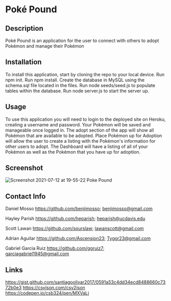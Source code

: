# Poké Pound

## Description
Poké Pound is an application for the user to connect with others to adopt Pokémon and manage their Pokémon

## Installation
To install this application, start by cloning the repo to your local device. Run npm init. Run npm install. Create the database in MySQL using the schema.sql file located in the files. Run node seeds/seed.js to populate tables within the database. Run node server.js to start the server up.

## Usage
To use this application you will need to login to the deployed site on Heroku, creating a username and password. Your Pokémon will be saved and manageable once logged in. The adopt section of the app will show all Pokémon that are available to be adopted. Place Pokémon up for Adoption will allow the user to create a listing with the Pokémon's information for other users to adopt. The Dashboard will have a listing of all of your Pokémon as well as the Pokémon that you have up for adoption.

## Screenshot
![Screenshot 2021-07-12 at 19-55-22 Poke Pound](https://user-images.githubusercontent.com/77472152/125383002-8e09ee80-e34b-11eb-8c03-284b0052976a.png)

## Contact Info
Daniel Mosso
https://github.com/benjimosso;
benjimosso@gmail.com

Hayley Parish
https://github.com/heparish;
heparish@ucdavis.edu

Scott Lawan
https://github.com/sourslaw;
lawanscott@gmail.com

Adrian Aguilar
https://github.com/Ascension23;
Tygor23@gmail.com

Gabriel Garcia Ruiz
https://github.com/ggruiz7;
garciagabriel1945@gmail.com

## Links
https://gist.github.com/santiagoolivar2017/0591a53c4dd34ecd8488660c7372b0e3
https://csvjson.com/csv2json
https://codepen.io/csb324/pen/MXVaLj
